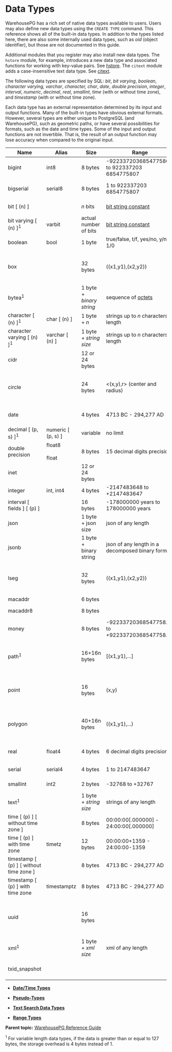 # Data Types 

WarehousePG has a rich set of native data types available to users. Users may also define new data types using the `CREATE TYPE` command. This reference shows all of the built-in data types. In addition to the types listed here, there are also some internally used data types, such as *oid* \(object identifier\), but those are not documented in this guide.

Additional modules that you register may also install new data types. The `hstore` module, for example, introduces a new data type and associated functions for working with key-value pairs. See [hstore](modules/hstore.html). The `citext` module adds a case-insensitive text data type. See [citext](modules/citext.html).

The following data types are specified by SQL: *bit*, *bit varying*, *boolean*, *character varying, varchar*, *character, char*, *date*, *double precision*, *integer*, *interval*, *numeric*, *decimal*, *real*, *smallint*, *time* \(with or without time zone\), and *timestamp* \(with or without time zone\).

Each data type has an external representation determined by its input and output functions. Many of the built-in types have obvious external formats. However, several types are either unique to PostgreSQL \(and WarehousePG\), such as geometric paths, or have several possibilities for formats, such as the date and time types. Some of the input and output functions are not invertible. That is, the result of an output function may lose accuracy when compared to the original input.

|Name|Alias|Size|Range|Description|
|----|-----|----|-----|-----------|
|bigint|int8|8 bytes|-922337203​6854775808 to 922337203​6854775807|large range integer|
|bigserial|serial8|8 bytes|1 to 922337203​6854775807|large autoincrementing integer|
|bit \[ \(n\) \]| |*n* bits|[bit string constant](https://www.postgresql.org/docs/12/sql-syntax.html#SQL-SYNTAX-BIT-STRINGS)|fixed-length bit string|
|bit varying \[ \(n\) \]<sup>1</sup>|varbit|actual number of bits|[bit string constant](https://www.postgresql.org/docs/12/sql-syntax.html#SQL-SYNTAX-BIT-STRINGS)|variable-length bit string|
|boolean|bool|1 byte|true/false, t/f, yes/no, y/n, 1/0|logical boolean \(true/false\)|
|box| |32 bytes|\(\(x1,y1\),\(x2,y2\)\)|rectangular box in the plane - not allowed in distribution key columns.|
|bytea<sup>1</sup>| |1 byte + *binary string*|sequence of [octets](https://www.postgresql.org/docs/12/datatype-binary.html#DATATYPE-BINARY-SQLESC)|variable-length binary string|
|character \[ \(n\) \]<sup>1</sup>|char \[ \(n\) \]|1 byte + *n*|strings up to *n* characters in length|fixed-length, blank padded|
|character varying \[ \(n\) \]<sup>1</sup>|varchar \[ \(n\) \]|1 byte + *string size*|strings up to *n* characters in length|variable-length with limit|
|cidr| |12 or 24 bytes| |IPv4 and IPv6 networks|
|circle| |24 bytes|<\(x,y\),r\> \(center and radius\)|circle in the plane - not allowed in distribution key columns.|
|date| |4 bytes|4713 BC - 294,277 AD|calendar date \(year, month, day\)|
|decimal \[ \(p, s\) \]<sup>1</sup>|numeric \[ \(p, s\) \]|variable|no limit|user-specified precision, exact|
|double precision|float8<br/><br/>float|8 bytes|15 decimal digits precision|variable-precision, inexact|
|inet| |12 or 24 bytes| |IPv4 and IPv6 hosts and networks|
|integer|int, int4|4 bytes|-2147483648 to +2147483647|usual choice for integer|
|interval \[ fields \] \[ \(p\) \]| |16 bytes|-178000000 years to 178000000 years|time span|
|json| |1 byte + json size|json of any length|variable unlimited length|
|jsonb| |1 byte + binary string|json of any length in a decomposed binary format|variable unlimited length|
|lseg| |32 bytes|\(\(x1,y1\),\(x2,y2\)\)|line segment in the plane - not allowed in distribution key columns.|
|macaddr| |6 bytes| |MAC addresses|
|macaddr8| |8 bytes| |MAC addresses (EUI-64 format)|
|money| |8 bytes|-92233720368547758.08 to +92233720368547758.07|currency amount|
|path<sup>1</sup>| |16+16n bytes|\[\(x1,y1\),...\]|geometric path in the plane - not allowed in distribution key columns.|
|point| |16 bytes|\(x,y\)|geometric point in the plane - not allowed in distribution key columns.|
|polygon| |40+16n bytes|\(\(x1,y1\),...\)|closed geometric path in the plane - not allowed in distribution key columns.|
|real|float4|4 bytes|6 decimal digits precision|variable-precision, inexact|
|serial|serial4|4 bytes|1 to 2147483647|autoincrementing integer|
|smallint|int2|2 bytes|-32768 to +32767|small range integer|
|text<sup>1</sup>| |1 byte + *string size*|strings of any length|variable unlimited length|
|time \[ \(p\) \] \[ without time zone \]| |8 bytes|00:00:00\[.000000\] - 24:00:00\[.000000\]|time of day only|
|time \[ \(p\) \] with time zone|timetz|12 bytes|00:00:00+1359 - 24:00:00-1359|time of day only, with time zone|
|timestamp \[ \(p\) \] \[ without time zone \]| |8 bytes|4713 BC - 294,277 AD|both date and time|
|timestamp \[ \(p\) \] with time zone|timestamptz|8 bytes|4713 BC - 294,277 AD|both date and time, with time zone|
|uuid| |16 bytes| |Universally Unique Identifiers according to RFC 4122, ISO/IEC 9834-8:2005|
|xml<sup>1</sup>| |1 byte + *xml size*|xml of any length|variable unlimited length|
|txid\_snapshot| | | |user-level transaction ID snapshot|

-   **[Date/Time Types](datatype-datetime.html)**  

-   **[Pseudo-Types](datatype-pseudo.html)**  

-   **[Text Search Data Types](datatype-textsearch.html)**  

-   **[Range Types](datatype-range.html)**  


**Parent topic:** [WarehousePG Reference Guide](ref_guide.html)

<a id="if139219"></a><sup>1</sup> For variable length data types, if the data is greater than or equal to 127 bytes, the storage overhead is 4 bytes instead of 1.

